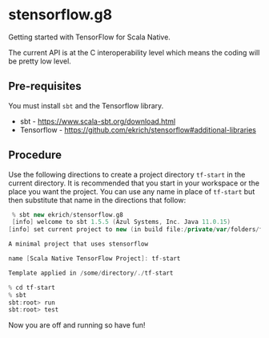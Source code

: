 # stensorflow.g8
Getting started with TensorFlow for Scala Native.

The current API is at the C interoperability level which means the coding will be pretty low level.

## Pre-requisites

You must install `sbt` and the Tensorflow library.

- sbt - https://www.scala-sbt.org/download.html
- Tensorflow - https://github.com/ekrich/stensorflow#additional-libraries

## Procedure
Use the following directions to create a project directory `tf-start` in the current directory. It is recommended that you start in your workspace or the place you want the project. You can use any name in place of `tf-start` but then substitute that name in the directions that follow:

```scala
 % sbt new ekrich/stensorflow.g8
 [info] welcome to sbt 1.5.5 (Azul Systems, Inc. Java 11.0.15)
[info] set current project to new (in build file:/private/var/folders/f8/vpd97qv1621_b7zt0z957cjc0000gn/T/sbt_28e22874/new/)

A minimal project that uses stensorflow

name [Scala Native TensorFlow Project]: tf-start

Template applied in /some/directory/./tf-start

% cd tf-start
% sbt
sbt:root> run
sbt:root> test
```

Now you are off and running so have fun!
